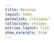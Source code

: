 ```yaml
---
title: Reviews
layout: home
permalink: /reviews/
collection: reviews
entries_layout: list
show_excerpts: true
---
```


